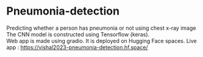 # Pneumonia-detection
Predicting whether a person has pneumonia or not using chest x-ray image
The CNN model is constructed using Tensorflow (keras).<br>
Web app is made using gradio. It is deployed on Hugging Face spaces.
Live app : https://vishal2023-pneumonia-detection.hf.space/
